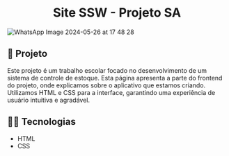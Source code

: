 <h1 align="center">
  Site SSW - Projeto SA
</h1>

![WhatsApp Image 2024-05-26 at 17 48 28](https://github.com/Nicolas-S-Linhares/Site-SSW/assets/129209443/e2a62b5b-ca11-4c9c-9b4b-ffea360141ac)


## 📓 Projeto

Este projeto é um trabalho escolar focado no desenvolvimento de um sistema de controle de estoque. Esta página apresenta a parte do frontend do projeto, onde explicamos sobre o aplicativo que estamos criando. Utilizamos HTML e CSS para a interface, garantindo uma experiência de usuário intuitiva e agradável.

## 🧑‍💻 Tecnologias
- HTML
- CSS
